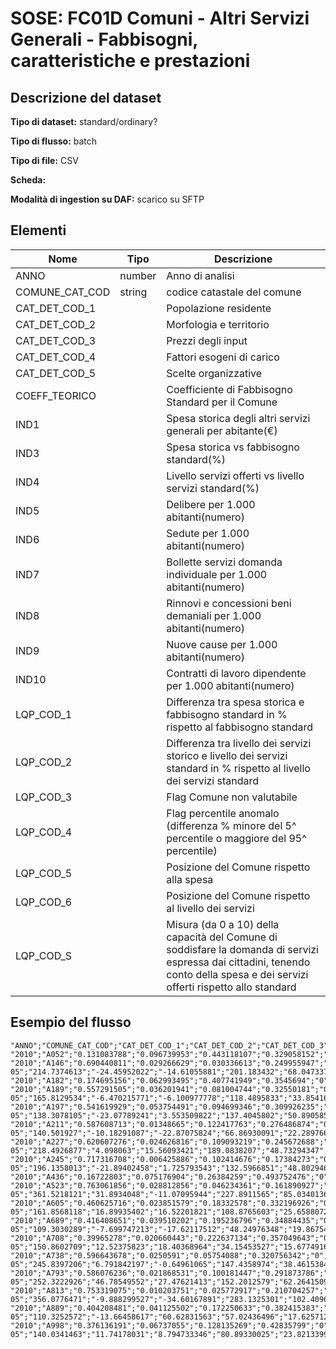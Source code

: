 # SOSE: FC01D Comuni - Altri Servizi Generali - Fabbisogni, caratteristiche e prestazioni

## Descrizione del dataset


**Tipo di dataset:** standard/ordinary?

**Tipo di flusso:** batch

**Tipo di file:** CSV

**Scheda:** 

**Modalità di ingestion su DAF:** scarico su SFTP


## Elementi

| Nome | Tipo   | Descrizione                     |
|------|--------|---------------------------------|
| ANNO | number | Anno di analisi  |
| COMUNE_CAT_COD | string  | codice catastale del comune |
| CAT_DET_COD_1 |  | Popolazione residente
| CAT_DET_COD_2 |  | Morfologia e territorio
| CAT_DET_COD_3 |  | Prezzi degli input
| CAT_DET_COD_4 |  | Fattori esogeni di carico
| CAT_DET_COD_5 |  | Scelte organizzative
| COEFF_TEORICO |  | Coefficiente di Fabbisogno Standard per il Comune |
| IND1 |  | Spesa storica degli altri servizi generali per abitante(€)
| IND3 |  | Spesa storica vs fabbisogno standard(%)
| IND4 |  | Livello servizi offerti vs livello servizi standard(%)
| IND5 |  | Delibere per 1.000 abitanti(numero)
| IND6 |  | Sedute per 1.000 abitanti(numero)
| IND7 |  | Bollette servizi domanda individuale per 1.000 abitanti(numero)
| IND8 |  | Rinnovi e concessioni beni demaniali per 1.000 abitanti(numero)
| IND9 |  | Nuove cause per 1.000 abitanti(numero)
| IND10 |  | Contratti di lavoro dipendente per 1.000 abitanti(numero)
| LQP_COD_1 |  | Differenza tra spesa storica e fabbisogno standard in % rispetto al fabbisogno standard |
| LQP_COD_2 |  | Differenza tra livello dei servizi storico e livello dei servizi standard in % rispetto al livello dei servizi standard |
| LQP_COD_3 |  | Flag Comune non valutabile |
| LQP_COD_4 |  | Flag percentile anomalo (differenza % minore del 5^ percentile o maggiore del 95^ percentile) |
| LQP_COD_5 |  | Posizione del Comune rispetto alla spesa |
| LQP_COD_6 |  | Posizione del Comune rispetto al livello dei servizi |
| LQP_COD_S |  | Misura (da 0 a 10) della capacità del Comune di soddisfare la domanda di servizi espressa dai cittadini, tenendo conto della spesa e dei servizi offerti rispetto allo standard | 

## Esempio del flusso

```
"ANNO";"COMUNE_CAT_COD";"CAT_DET_COD_1";"CAT_DET_COD_2";"CAT_DET_COD_3";"CAT_DET_COD_4";"CAT_DET_COD_5";"COEFF_TEORICO";"IND1";"IND3";"IND4";"IND5";"IND6";"IND7";"IND8";"IND9";"IND10";"LQP_COD_1";"LQP_COD_2";"LQP_COD_3";"LQP_COD_4";"LQP_COD_5";"LQP_COD_6";"LQP_COD_S"
"2010";"A052";"0.131083788";"0.096739953";"0.443118107";"0.329058152";"0";"0.000319431";"117.9167234";"18.79283821";"-1.039833441";"15.40417624";"3.863269598";"40.09976038";"11.68761309";"1.320357964";"0.391217174";"18.79283821";"-1.039833441";"0";"0";"8";"5";"4.2"
"2010";"A146";"0.690440811";"0.029266629";"0.030336613";"0.249955947";"0";"1.4377E-05";"214.7374613";"-24.45952022";"-14.61055881";"201.183432";"68.04733728";"0";"0";"0";"0";"-24.45952022";"-14.61055881";"0";"0";"2";"3";"5.4"
"2010";"A182";"0.174695156";"0.062993495";"0.407741949";"0.3545694";"0";"0.001695795";"170.6677227";"49.66502016";"-12.52593872";"6.051533586";"4.586425455";"0";"0";"8.143028527";"1.295240522";"49.66502016";"-12.52593872";"0";"0";"10";"4";"2.8"
"2010";"A189";"0.557291505";"0.036201941";"0.081004744";"0.32550181";"0";"2.14301E-05";"165.8129534";"-6.470215771";"-6.100977778";"118.4895833";"33.85416667";"104.1666667";"10.41666667";"0";"0";"-6.470215771";"-6.100977778";"0";"0";"4";"4";"5.2"
"2010";"A197";"0.541619929";"0.053754491";"0.094699346";"0.309926235";"0";"2.19879E-05";"138.3078105";"-23.07789241";"3.553509822";"137.4045802";"50.89058524";"0";"0";"1.272264631";"0";"-23.07789241";"3.553509822";"0";"0";"2";"6";"7.2"
"2010";"A211";"0.587608713";"0.01348665";"0.122417763";"0.276486874";"0";"2.41511E-05";"140.501927";"-10.18291087";"-22.87075824";"66.86930091";"22.28976697";"0";"0";"0";"0";"-10.18291087";"-22.87075824";"0";"0";"4";"2";"4"
"2010";"A227";"0.620607276";"0.024626816";"0.109093219";"0.245672688";"0";"1.66296E-05";"218.4926877";"4.098063";"15.56093421";"189.0838207";"48.73294347";"0";"0";"0";"0";"4.098063";"15.56093421";"0";"0";"6";"8";"6.8"
"2010";"A245";"0.717316708";"0.006425886";"0.102414676";"0.17384273";"0";"1.49415E-05";"196.1358013";"-21.89402458";"1.725793543";"132.5966851";"48.80294659";"303.8674033";"0";"0";"0";"-21.89402458";"1.725793543";"0";"0";"2";"6";"7.2"
"2010";"A436";"0.16722803";"0.075176904";"0.26384259";"0.493752476";"0";"0.000104585";"115.6994888";"8.436062348";"2.340367278";"22.70884023";"11.19221411";"0";"1.459854015";"0";"0";"8.436062348";"2.340367278";"0";"0";"7";"6";"5.2"
"2010";"A523";"0.763061856";"0.028812856";"0.046234361";"0.161890927";"0";"1.27898E-05";"361.5218121";"31.8934048";"-11.07095944";"227.8911565";"85.03401361";"170.0680272";"0";"0";"3.401360544";"31.8934048";"-11.07095944";"0";"0";"9";"4";"3.2"
"2010";"A605";"0.460625716";"0.023851579";"0.18332578";"0.332196926";"0";"3.08721E-05";"161.8568118";"16.89935402";"16.52201821";"108.8765603";"25.65880721";"0";"6.93481276";"0";"0";"16.89935402";"16.52201821";"0";"0";"7";"8";"6.4"
"2010";"A689";"0.416408651";"0.039510202";"0.195236796";"0.34884435";"0";"3.91802E-05";"109.3030289";"-7.699747213";"-17.62117512";"48.24976348";"19.86754967";"0";"0";"0";"0.473036897";"-7.699747213";"-17.62117512";"0";"0";"4";"3";"4.6"
"2010";"A708";"0.39965278";"0.020660443";"0.222637134";"0.357049643";"0";"3.71991E-05";"150.8602709";"12.52375823";"18.40368964";"34.15453527";"15.6774916";"151.1758119";"0";"0";"0";"12.52375823";"18.40368964";"0";"0";"7";"8";"6.4"
"2010";"A738";"0.596643678";"0.0250591";"0.05754088";"0.320756342";"0";"1.80588E-05";"245.8397206";"6.791842197";"-0.64961065";"147.4358974";"38.46153846";"0";"0";"0";"0";"6.791842197";"-0.64961065";"0";"0";"6";"5";"5"
"2010";"A793";"0.586076236";"0.021868531";"0.100181447";"0.291873786";"0";"2.09945E-05";"252.3222926";"46.78549552";"27.47621413";"152.2012579";"62.26415094";"313.836478";"1.886792453";"0.628930818";"0";"46.78549552";"27.47621413";"0";"0";"9";"9";"6.2"
"2010";"A813";"0.753319075";"0.010203751";"0.025772917";"0.210704257";"0";"1.05184E-05";"356.0776471";"-9.888299527";"-34.60167891";"283.1325301";"102.4096386";"0";"0";"0";"0";"-9.888299527";"-34.60167891";"0";"0";"4";"1";"3.4"
"2010";"A889";"0.404208481";"0.041125502";"0.172250633";"0.382415383";"0";"3.88973E-05";"110.3252572";"-13.66458617";"60.62831563";"57.02436496";"17.6257128";"4976.671851";"1.036806636";"0";"0";"-13.66458617";"60.62831563";"0";"2";"3";"10";"9.2"
"2010";"A998";"0.376136191";"0.06737055";"0.128135269";"0.42835799";"0";"3.94217E-05";"140.0341463";"11.74178031";"8.794733346";"80.89330025";"23.82133995";"397.0223325";"0";"0";"0";"11.74178031";"8.794733346";"0";"0";"7";"7";"5.8"

```

